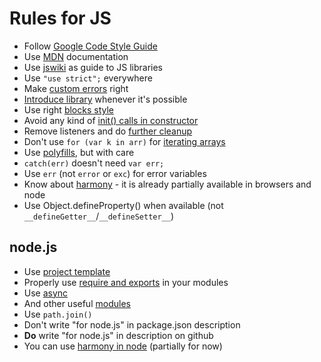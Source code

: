 # Rules for JS

* Follow [Google Code Style Guide](http://google-styleguide.googlecode.com/svn/trunk/javascriptguide.xml)
* Use [MDN](https://developer.mozilla.org/en/JavaScript/Guide) documentation
* Use [jswiki](https://github.com/bebraw/jswiki/wiki) as guide to JS libraries
* Use `"use strict";` everywhere
* Make [custom errors](https://github.com/dimsmol/nerr) right
* [Introduce library](https://github.com/dimsmol/jsrules/blob/master/doc/libraries.md) whenever it's possible
* Use right [blocks style](https://github.com/dimsmol/jsrules/blob/master/doc/block_style.md)
* Avoid any kind of [init() calls in constructor](https://github.com/dimsmol/jsrules/blob/master/doc/init_in_ctor.md)
* Remove listeners and do [further cleanup](https://github.com/dimsmol/jsrules/blob/master/doc/cleanup.md)
* Don't use `for (var k in arr)` for [iterating arrays](https://github.com/dimsmol/jsrules/blob/master/doc/iterate_array.md)
* Use [polyfills](https://github.com/Modernizr/Modernizr/wiki/HTML5-Cross-browser-Polyfills), but with care
* `catch(err)` doesn't need `var err;`
* Use `err` (not `error` or `exc`) for error variables
* Know about [harmony](http://wiki.ecmascript.org/doku.php?id=harmony:proposals) - it is already partially available in browsers and node
* Use Object.defineProperty() when available (not `__defineGetter__`/`__defineSetter__`)

## node.js

* Use [project template](https://github.com/dimsmol/nprj)
* Properly use [require and exports](https://github.com/dimsmol/jsrules/blob/master/doc/node/require_exports.md) in your modules
* Use [async](https://github.com/caolan/async)
* And other useful [modules](https://github.com/dimsmol/jsrules/blob/master/doc/node/modules.md)
* Use `path.join()`
* Don't write "for node.js" in package.json description
* **Do** write "for node.js" in description on github
* You can use [harmony in node](http://www.goatslacker.com/post/16000243520/how-to-obtain-harmony-in-your-node-js) (partially for now)
